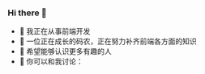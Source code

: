 ### Hi there 👋

<!--
**NooneSai/NooneSai** is a ✨ _special_ ✨ repository because its `README.md` (this file) appears on your GitHub profile.
-->

- 🔭 我正在从事前端开发
- 🌱 一位正在成长的码农，正在努力补齐前端各方面的知识
- 🤔 希望能够认识更多有趣的人
- 💬 你可以和我讨论：

